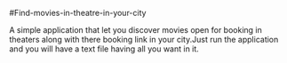 #Find-movies-in-theatre-in-your-city

A simple application that let you discover movies open for booking in theaters along with there booking link in your city.Just run the application and you will have a text file having all you want in it.
